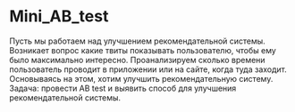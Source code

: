 # Mini_AB_test
Пусть мы работаем над улучшением рекомендательной системы. Возникает вопроc какие твиты показывать пользователю, чтобы ему было максимально интересно. 
Проанализируем сколько времени пользователь проводит в приложении или на сайте, когда туда заходит. Основываясь на этом, хотим улучшить рекомендательную систему.
Задача: провести AB test и выявить способ для улучшения рекомендательной системы.
